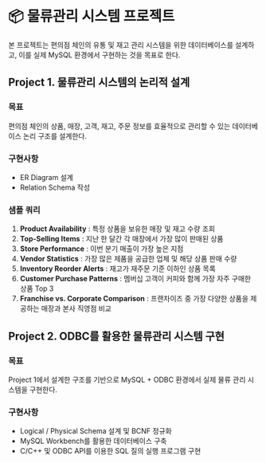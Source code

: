 # 📦 물류관리 시스템 프로젝트

본 프로젝트는 편의점 체인의 유통 및 재고 관리 시스템을 위한 데이터베이스를 설계하고, 이를 실제 MySQL 환경에서 구현하는 것을 목표로 한다.

## Project 1. 물류관리 시스템의 논리적 설계

### 목표

편의점 체인의 상품, 매장, 고객, 재고, 주문 정보를 효율적으로 관리할 수 있는 데이터베이스 논리 구조를 설계한다.

### 구현사항

- ER Diagram 설계
- Relation Schema 작성

### 샘플 쿼리

1. **Product Availability** : 특정 상품을 보유한 매장 및 재고 수량 조회
2. **Top-Selling Items** : 지난 한 달간 각 매장에서 가장 많이 판매된 상품
3. **Store Performance** : 이번 분기 매출이 가장 높은 지점
4. **Vendor Statistics** : 가장 많은 제품을 공급한 업체 및 해당 상품 판매 수량
5. **Inventory Reorder Alerts** : 재고가 재주문 기준 이하인 상품 목록
6. **Customer Purchase Patterns** : 멤버십 고객이 커피와 함께 가장 자주 구매한 상품 Top 3
7. **Franchise vs. Corporate Comparison** : 프랜차이즈 중 가장 다양한 상품을 제공하는 매장과 본사 직영점 비교

## Project 2. ODBC를 활용한 물류관리 시스템 구현

### 목표

Project 1에서 설계한 구조를 기반으로 MySQL + ODBC 환경에서 실제 물류 관리 시스템을 구현한다.

### 구현사항

- Logical / Physical Schema 설계 및 BCNF 정규화
- MySQL Workbench를 활용한 데이터베이스 구축
- C/C++ 및 ODBC API를 이용한 SQL 질의 실행 프로그램 구현

